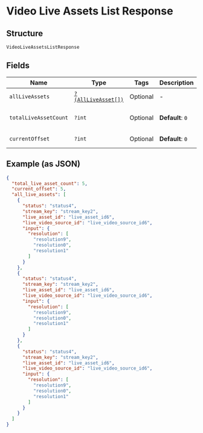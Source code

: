 
# Video Live Assets List Response

## Structure

`VideoLiveAssetsListResponse`

## Fields

| Name | Type | Tags | Description | Getter | Setter |
|  --- | --- | --- | --- | --- | --- |
| `allLiveAssets` | [`?(AllLiveAsset[])`](../../doc/models/all-live-asset.md) | Optional | - | getAllLiveAssets(): ?array | setAllLiveAssets(?array allLiveAssets): void |
| `totalLiveAssetCount` | `?int` | Optional | **Default**: `0` | getTotalLiveAssetCount(): ?int | setTotalLiveAssetCount(?int totalLiveAssetCount): void |
| `currentOffset` | `?int` | Optional | **Default**: `0` | getCurrentOffset(): ?int | setCurrentOffset(?int currentOffset): void |

## Example (as JSON)

```json
{
  "total_live_asset_count": 5,
  "current_offset": 5,
  "all_live_assets": [
    {
      "status": "status4",
      "stream_key": "stream_key2",
      "live_asset_id": "live_asset_id6",
      "live_video_source_id": "live_video_source_id6",
      "input": {
        "resolution": [
          "resolution9",
          "resolution0",
          "resolution1"
        ]
      }
    },
    {
      "status": "status4",
      "stream_key": "stream_key2",
      "live_asset_id": "live_asset_id6",
      "live_video_source_id": "live_video_source_id6",
      "input": {
        "resolution": [
          "resolution9",
          "resolution0",
          "resolution1"
        ]
      }
    },
    {
      "status": "status4",
      "stream_key": "stream_key2",
      "live_asset_id": "live_asset_id6",
      "live_video_source_id": "live_video_source_id6",
      "input": {
        "resolution": [
          "resolution9",
          "resolution0",
          "resolution1"
        ]
      }
    }
  ]
}
```

